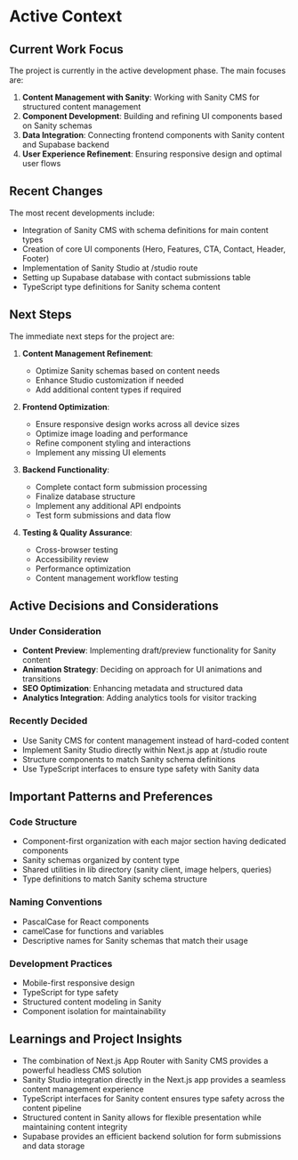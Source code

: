 # Active Context

## Current Work Focus
The project is currently in the active development phase. The main focuses are:

1. **Content Management with Sanity**: Working with Sanity CMS for structured content management
2. **Component Development**: Building and refining UI components based on Sanity schemas
3. **Data Integration**: Connecting frontend components with Sanity content and Supabase backend
4. **User Experience Refinement**: Ensuring responsive design and optimal user flows

## Recent Changes
The most recent developments include:

- Integration of Sanity CMS with schema definitions for main content types
- Creation of core UI components (Hero, Features, CTA, Contact, Header, Footer)
- Implementation of Sanity Studio at /studio route
- Setting up Supabase database with contact submissions table
- TypeScript type definitions for Sanity schema content

## Next Steps
The immediate next steps for the project are:

1. **Content Management Refinement**:
   - Optimize Sanity schemas based on content needs
   - Enhance Studio customization if needed
   - Add additional content types if required

2. **Frontend Optimization**:
   - Ensure responsive design works across all device sizes
   - Optimize image loading and performance
   - Refine component styling and interactions
   - Implement any missing UI elements

3. **Backend Functionality**:
   - Complete contact form submission processing
   - Finalize database structure
   - Implement any additional API endpoints
   - Test form submissions and data flow

4. **Testing & Quality Assurance**:
   - Cross-browser testing
   - Accessibility review
   - Performance optimization
   - Content management workflow testing

## Active Decisions and Considerations

### Under Consideration
- **Content Preview**: Implementing draft/preview functionality for Sanity content
- **Animation Strategy**: Deciding on approach for UI animations and transitions
- **SEO Optimization**: Enhancing metadata and structured data
- **Analytics Integration**: Adding analytics tools for visitor tracking

### Recently Decided
- Use Sanity CMS for content management instead of hard-coded content
- Implement Sanity Studio directly within Next.js app at /studio route
- Structure components to match Sanity schema definitions
- Use TypeScript interfaces to ensure type safety with Sanity data

## Important Patterns and Preferences

### Code Structure
- Component-first organization with each major section having dedicated components
- Sanity schemas organized by content type
- Shared utilities in lib directory (sanity client, image helpers, queries)
- Type definitions to match Sanity schema structure

### Naming Conventions
- PascalCase for React components
- camelCase for functions and variables
- Descriptive names for Sanity schemas that match their usage

### Development Practices
- Mobile-first responsive design
- TypeScript for type safety
- Structured content modeling in Sanity
- Component isolation for maintainability

## Learnings and Project Insights

- The combination of Next.js App Router with Sanity CMS provides a powerful headless CMS solution
- Sanity Studio integration directly in the Next.js app provides a seamless content management experience
- TypeScript interfaces for Sanity content ensures type safety across the content pipeline
- Structured content in Sanity allows for flexible presentation while maintaining content integrity
- Supabase provides an efficient backend solution for form submissions and data storage
